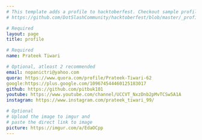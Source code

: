 ```yaml
---
# This template adds a profile to hacktoberfest. Checkout sample profile at
# https://github.com/DotSlashCommunity/hacktoberfest/blob/master/_profile/ksdme.md

# Required
layout: page
title: profile

# Required
name: Prateek Tiwari

# Optional, atleast 2 recommended
email: nopanictri@yahoo.com
quora: https://www.quora.com/profile/Prateek-Tiwari-62
google:https://plus.google.com/109674544460125183017
github: https://github.com/pitbuk101 
youtube: https://www.youtube.com/channel/UCCVT_NxzDnb2pMvTCSw5A1A
instagram: https://www.instagram.com/prateek_tiwari_99/

# Optional
# Upload the image to imgur and
# paste the direct link to image
picture: https://imgur.com/a/EdaOCpp
---
```

